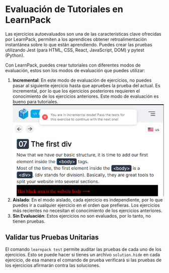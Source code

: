 # Evaluación de Tutoriales en LearnPack
Las ejercicios autoevaluados son una de las características clave ofrecidas por LearnPack, permiten a los aprendices obtener retroalimentación instantánea sobre lo que están aprendiendo. Puedes crear las pruebas utilizando Jest (para HTML, CSS, React, JavaScript, DOM) y pytest (Python).

Con LearnPack, puedes crear tutoriales con diferentes modos de evaluación, estos son los modos de evaluación que puedes utilizar:

1. **Incremental**: En este modo de evaluación de ejercicios, no puedes pasar al siguiente ejercicio hasta que apruebes la prueba del actual. Es incremental, por lo que los ejercicios posteriores requieren el conocimiento de los ejercicios anteriores. Este modo de evaluación es bueno para tutoriales. ![ejemplo-incremental](https://github.com/learnpack/docs/blob/ecc84406fbac09dbb0061c838c565a267a3b92c1/assets/incremental-example.png)
2. **Aislado**: En el modo aislado, cada ejercicio es independiente, por lo que puedes ir a cualquier ejercicio en el orden que prefieras. Los ejercicios más recientes no necesitan el conocimiento de los ejercicios anteriores.
3. **Sin Evaluación**: Estos ejercicios no son evaluados, por lo tanto, no tienen pruebas.

## Validar tus Pruebas Unitarias
El comando `learnpack test` permite auditar las pruebas de cada uno de los ejercicios. Esto se puede hacer si tienes un archivo `solution.hide` en cada ejercicio, de esa manera el comando de prueba verificará si las pruebas de los ejercicios afirmarán contra las soluciones.

